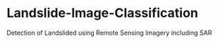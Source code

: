# Landslide-Image-Classification
Detection of Landslided using Remote Sensing Imagery including SAR

